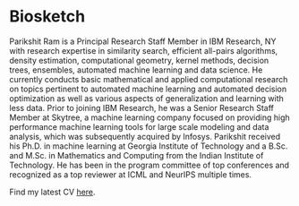 # Biosketch

Parikshit Ram is a Principal Research Staff Member in IBM Research, NY with research expertise in similarity search, efficient all-pairs algorithms, density estimation, computational geometry, kernel methods, decision trees, ensembles, automated machine learning and data science. He currently conducts basic mathematical and applied computational research on topics pertinent to automated machine learning and automated decision optimization as well as various aspects of generalization and learning with less data. Prior to joining IBM Research, he was a Senior Research Staff Member at Skytree, a machine learning company focused on providing high performance machine learning tools for large scale modeling and  data analysis, which was subsequently acquired by Infosys. Parikshit received his Ph.D. in machine learning at Georgia Institute of Technology and a B.Sc. and M.Sc. in Mathematics and Computing from the Indian Institute of Technology. He has been in the program committee of top conferences and recognized as a top reviewer at ICML and NeurIPS multiple times.


Find my latest CV [here](img/pr-cv.pdf).
